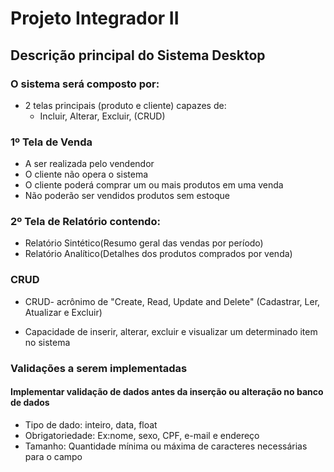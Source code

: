  <h1>Projeto Integrador II</h1>

<h2>Descrição principal do Sistema Desktop</h2>

<h3>O sistema será composto por:</h3>


- 2 telas principais (produto e cliente) capazes de:
     - Incluir, Alterar, Excluir, (CRUD)
     
<h3>1º Tela de Venda</h3>

- A ser realizada pelo vendendor
- O cliente não opera o sistema
- O cliente poderá comprar um ou mais produtos em uma venda
- Não poderão ser vendidos produtos sem estoque


<h3>2º Tela de Relatório contendo:</h3>

- Relatório Sintético(Resumo geral das vendas por período)
- Relatório Analítico(Detalhes dos produtos comprados por venda)


<h3>CRUD</h3>

- CRUD- acrônimo de "Create, Read, Update and Delete"
    (Cadastrar, Ler, Atualizar e Excluir)
    
- Capacidade de inserir, alterar, excluir e visualizar um determinado item no sistema


<h3>Validações a serem implementadas</h3>

<h4>Implementar validação de dados antes da inserção ou alteração no banco de dados</h4>

- Tipo de dado: inteiro, data, float
- Obrigatoriedade: Ex:nome, sexo, CPF, e-mail e endereço
- Tamanho: Quantidade mínima ou máxima de caracteres necessárias para o campo





     

